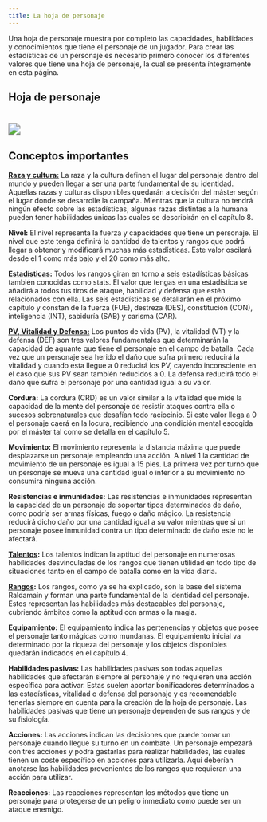 ```yaml
---
title: La hoja de personaje
---
```


Una hoja de personaje muestra por completo las capacidades, habilidades y conocimientos que tiene el personaje de un jugador. Para crear las estadísticas de un personaje es necesario primero conocer los diferentes valores que tiene una hoja de personaje, la cual se presenta íntegramente en esta página.

## Hoja de personaje

# <img src="C:\Users\matia\OneDrive\Documents\games\Matias' games\raldamain\hoja de personaje.jpg" style="zoom:150%;" />

## Conceptos importantes

[**Raza y cultura:**](https://raldamain.com/rules/Crear%20personajes/razas%20y%20culturas.html) La raza y la cultura definen el lugar del personaje dentro del mundo y pueden llegar a ser una parte fundamental de su identidad. Aquellas razas y culturas disponibles quedarán a decisión del máster según el lugar donde se desarrolle la campaña. Mientras que la cultura no tendrá ningún efecto sobre las estadísticas, algunas razas distintas a la humana pueden tener habilidades únicas las cuales se describirán en el capítulo 8.

**Nivel:** El nivel representa la fuerza y capacidades que tiene un personaje. El nivel que este tenga definirá la cantidad de talentos y rangos que podrá llegar a obtener y modificará muchas más estadísticas. Este valor oscilará desde el 1 como más bajo y el 20 como más alto.

**[Estadísticas](https://raldamain.com/rules/Crear%20personajes/crear%20personajes.html#las-seis-estadísticas):** Todos los rangos giran en torno a seis estadísticas básicas también conocidas como stats. El valor que tengas en una estadística se añadirá a todos tus tiros de ataque, habilidad y defensa que estén relacionados con ella. Las seis estadísticas se detallarán en el próximo capítulo y constan de la fuerza (FUE), destreza (DES), constitución (CON), inteligencia (INT), sabiduría (SAB) y carisma (CAR).

**[PV, Vitalidad y Defensa:](https://raldamain.com/rules/Crear%20personajes/crear%20personajes.html#pv-vitalidad-defensa-y-cordura)** Los puntos de vida (PV), la vitalidad (VT) y la defensa (DEF) son tres valores fundamentales que determinarán la capacidad de aguante que tiene el personaje en el campo de batalla. Cada vez que un personaje sea herido el daño que sufra primero reducirá la vitalidad y cuando esta llegue a 0 reducirá los PV, cayendo inconsciente en el caso que sus PV sean también reducidos a 0. La defensa reducirá todo el daño que sufra el personaje por una cantidad igual a su valor.

**Cordura:** La cordura (CRD) es un valor similar a la vitalidad que mide la capacidad de la mente del personaje de resistir ataques contra ella o sucesos sobrenaturales que desafían todo raciocinio. Si este valor llega a 0 el personaje caerá en la locura, recibiendo una condición mental escogida por el máster tal como se detalla en el capítulo 5.

**Movimiento:** El movimiento representa la distancia máxima que puede desplazarse un personaje empleando una acción. A nivel 1 la cantidad de movimiento de un personaje es igual a 15 pies. La primera vez por turno que un personaje se mueva una cantidad igual o inferior a su movimiento no consumirá ninguna acción. 

**Resistencias e inmunidades:** Las resistencias e inmunidades representan la capacidad de un personaje de soportar tipos determinados de daño, como podría ser armas físicas, fuego o daño mágico. La resistencia reducirá dicho daño por una cantidad igual a su valor mientras que si un personaje posee inmunidad contra un tipo determinado de daño este no le afectará.

**[Talentos](https://raldamain.com/rules/Crear%20personajes/crear%20personajes.html#talentos):** Los talentos indican la aptitud del personaje en numerosas habilidades desvinculadas de los rangos que tienen utilidad en todo tipo de situaciones tanto en el campo de batalla como en la vida diaria. 

**[Rangos](https://raldamain.com/rules/Crear%20personajes/crear%20personajes.html#rangos):** Los rangos, como ya se ha explicado, son la base del sistema Raldamain y forman una parte fundamental de la identidad del personaje. Estos representan las habilidades más destacables del personaje, cubriendo ámbitos como la aptitud con armas o la magia. 

**Equipamiento:** El equipamiento indica las pertenencias y objetos que posee el personaje tanto mágicas como mundanas. El equipamiento inicial va determinado por la riqueza del personaje y los objetos disponibles quedarán indicados en el capítulo 4.

**Habilidades pasivas:** Las habilidades pasivas son todas aquellas habilidades que afectarán siempre al personaje y no requieren una acción específica para activar. Estas suelen aportar bonificadores determinados a las estadísticas, vitalidad o defensa del personaje y es recomendable tenerlas siempre en cuenta para la creación de la hoja de personaje. Las habilidades pasivas que tiene un personaje dependen de sus rangos y de su fisiología.

**Acciones:** Las acciones indican las decisiones que puede tomar un personaje cuando llegue su turno en un combate. Un personaje empezará con tres acciones y podrá gastarlas para realizar habilidades, las cuales tienen un coste específico en acciones para utilizarla. Aquí deberían anotarse las habilidades provenientes de los rangos que requieran una acción para utilizar.

**Reacciones:** Las reacciones representan los métodos que tiene un personaje para protegerse de un peligro inmediato como puede ser un ataque enemigo. 

